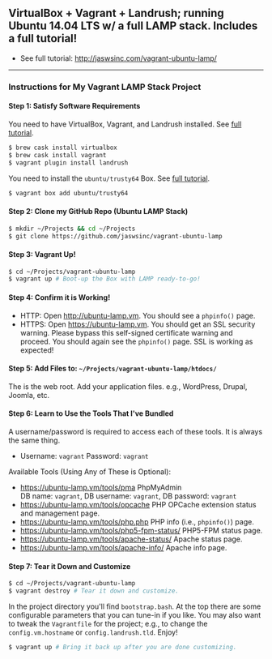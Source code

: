 ## VirtualBox + Vagrant + Landrush; running Ubuntu 14.04 LTS w/ a full LAMP stack. Includes a full tutorial!

- See full tutorial: <http://jaswsinc.com/vagrant-ubuntu-lamp/>

---

### Instructions for My Vagrant LAMP Stack Project

#### Step 1: Satisfy Software Requirements

You need to have VirtualBox, Vagrant, and Landrush installed. See [full tutorial](http://jaswsinc.com/vagrant-ubuntu-lamp/).

```bash
$ brew cask install virtualbox
$ brew cask install vagrant
$ vagrant plugin install landrush
```

You need to install the `ubuntu/trusty64` Box. See [full tutorial](http://jaswsinc.com/vagrant-ubuntu-lamp/).

```bash
$ vagrant box add ubuntu/trusty64
```

#### Step 2: Clone my GitHub Repo (Ubuntu LAMP Stack)

```bash
$ mkdir ~/Projects && cd ~/Projects
$ git clone https://github.com/jaswsinc/vagrant-ubuntu-lamp
```

#### Step 3: Vagrant Up!

```bash
$ cd ~/Projects/vagrant-ubuntu-lamp
$ vagrant up # Boot-up the Box with LAMP ready-to-go!
```

#### Step 4: Confirm it is Working!

- HTTP: Open <http://ubuntu-lamp.vm>. You should see a `phpinfo()` page.
- HTTPS: Open <https://ubuntu-lamp.vm>. You should get an SSL security warning. Please bypass this self-signed certificate warning and proceed. You should again see the `phpinfo()` page. SSL is working as expected!

#### Step 5: Add Files to: `~/Projects/vagrant-ubuntu-lamp/htdocs/`

The is the web root. Add your application files. e.g., WordPress, Drupal, Joomla, etc.

#### Step 6: Learn to Use the Tools That I've Bundled

A username/password is required to access each of these tools. It is always the same thing.

- Username: `vagrant` Password: `vagrant`

Available Tools (Using Any of These is Optional):

- <https://ubuntu-lamp.vm/tools/pma> PhpMyAdmin  
  DB name: `vagrant`, DB username: `vagrant`, DB password: `vagrant`
- <https://ubuntu-lamp.vm/tools/opcache> PHP OPCache extension status and management page.
- <https://ubuntu-lamp.vm/tools/php.php> PHP info (i.e., `phpinfo()`) page.
- <https://ubuntu-lamp.vm/tools/php5-fpm-status/> PHP5-FPM status page.
- <https://ubuntu-lamp.vm/tools/apache-status/> Apache status page.
- <https://ubuntu-lamp.vm/tools/apache-info/> Apache info page.

#### Step 7: Tear it Down and Customize

```bash
$ cd ~/Projects/vagrant-ubuntu-lamp
$ vagrant destroy # Tear it down and customize.
```

In the project directory you'll find `bootstrap.bash`. At the top there are some configurable parameters that you can tune-in if you like. You may also want to tweak the `Vagrantfile` for the project; e.g., to change the `config.vm.hostname` or `config.landrush.tld`. Enjoy! <i class="fa fa-smile-o"></i>

```bash
$ vagrant up # Bring it back up after you are done customizing.
```